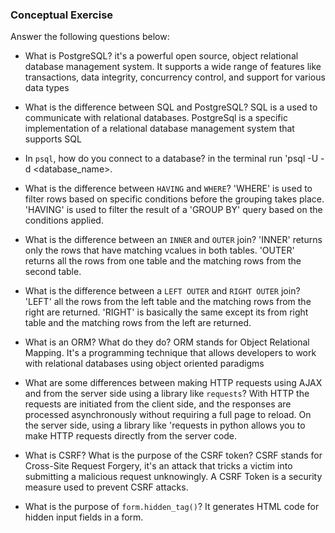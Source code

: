### Conceptual Exercise

Answer the following questions below:

- What is PostgreSQL?
  it's a powerful open source, object relational database management system. It supports a wide range of features like transactions, data integrity, concurrency control, and support for various data types

- What is the difference between SQL and PostgreSQL?
  SQL is a used to communicate with relational databases. PostgreSql is a specific implementation of a relational database management system that supports SQL

- In `psql`, how do you connect to a database?
  in the terminal run 'psql -U <username> -d <database_name>.

- What is the difference between `HAVING` and `WHERE`?
  'WHERE' is used to filter rows based on specific conditions before the grouping takes place.
  'HAVING' is used to filter the result of a 'GROUP BY' query based on the conditions applied.

- What is the difference between an `INNER` and `OUTER` join?
  'INNER' returns only the rows that have matching vcalues in both tables.
  'OUTER' returns all the rows from one table and the matching rows from the second table.

- What is the difference between a `LEFT OUTER` and `RIGHT OUTER` join?
  'LEFT' all the rows from the left table and the matching rows from the right are returned.
  'RIGHT' is basically the same except its from right table and the matching rows from the left are returned.

- What is an ORM? What do they do?
  ORM stands for Object Relational Mapping. It's a programming technique that allows developers to work with relational databases using object oriented paradigms

- What are some differences between making HTTP requests using AJAX
  and from the server side using a library like `requests`?
  With HTTP the requests are initiated from the client side, and the responses are processed asynchronously without requiring a full page to reload.
  On the server side, using a library like 'requests in python allows you to make HTTP requests directly from the server code.

- What is CSRF? What is the purpose of the CSRF token?
  CSRF stands for Cross-Site Request Forgery, it's an attack that tricks a victim into submitting a malicious request unknowingly.
  A CSRF Token is a security measure used to prevent CSRF attacks.

- What is the purpose of `form.hidden_tag()`?
  It generates HTML code for hidden input fields in a form.
